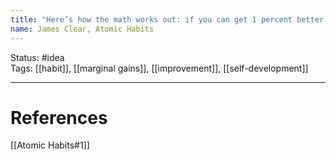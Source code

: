 ```yaml
---
title: "Here’s how the math works out: if you can get 1 percent better each day for one year, you’ll end up thirty-seven times better by the time you’re done."
name: James Clear, Atomic Habits
---
```


Status: #idea  
Tags: [[habit]], [[marginal gains]], [[improvement]], [[self-development]]

---
# References
[[Atomic Habits#1]]
